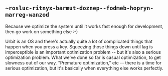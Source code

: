 ## `~rosluc-ritnyx-barmut-doznep--fodmeb-hopryn-marreg-wanzod`
Because we optimize the system until it works fast enough for development, then go work on something else :-)

Urbit is an OS and there's actually quite a lot of complicated things that happen when you press a key.  Squeezing those things down until lag is imperceptible is an important optimization problem -- but it's also a serious optimization problem.  What we've done so far is casual optimization, to get slowness out of our way.  "Premature optimization," etc -- there is a time for serious optimization, but it's basically when everything else works perfectly.
